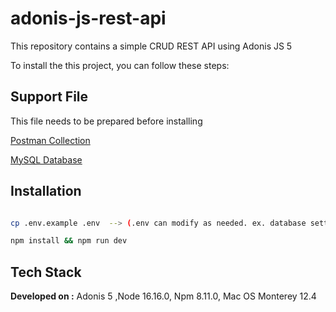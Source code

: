 # adonis-js-rest-api

This repository contains a simple CRUD REST API using Adonis JS 5


To install the this project, you can follow these steps:

## Support File

This file needs to be prepared before installing

[Postman Collection](https://github.com/fajarfaruq/adonis-js-rest-api/blob/main/Adonis%20JS%20Rest%20API.postman_collection.json)

[MySQL Database](https://github.com/fajarfaruq/adonis-js-rest-api/blob/main/book_collections.sql)

## Installation

```bash

cp .env.example .env  --> (.env can modify as needed. ex. database setting)

npm install && npm run dev

```

## Tech Stack

**Developed on :** Adonis 5 ,Node 16.16.0, Npm 8.11.0, Mac OS Monterey 12.4 